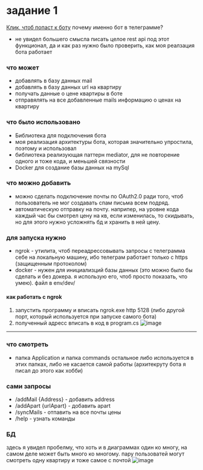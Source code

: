 # задание 1
[Клик, чтоб попаст к боту](https://t.me/devilboi_bot)
почему именно бот в телеграмме?
* не увидел большего смысла писать целое rest api под этот функционал, да и как раз нужно было проверить, как моя реалзация бота работает

### что может
* добавлять в базу данных mail
* добавлять в базу данных url на квартиру
* получать данные о цене квартиры в боте
* отправялять на все добавленные mails информацию о ценах на квартиру

### что было использовано
* Библиотека для подключения бота 
* моя реализация архитектуры бота, которая значительно упростила, поэтому и использовал
* библиотека реализующая паттерн mediator, для не повторение одного и тоже кода, и меньшей связности
* Docker для создание базы данных на mySql

### что можно добавить
- можно сделать подключение почты по OAuth2.0 ради того, чтоб пользователь не мог создавать спам письма всем подряд.
- автоматическую отправку на почту. наприпер, на уровне кода каждый час бы смотрел цену на кв, если изменилась, то скидывать, но для этого нужно усложнять бд и хранить в ней цену.

### для запуска нужно
- ngrok - утилита, чтоб переадрессовывать запросы с телеграмма себе на локальную машину, ибо телеграм работает только с https (защищенным протоколом)
- docker - нужен для инициализций базы данных (это можно было бы сделать и без докера. я использую его, чтоб просто показать, что умею). файл в env/dev/
#### как работать с ngrok
1. запустить программу и вписать ngrok.exe http 5128 (либо другой порт, который используется при запуске самого бота)
2. полученный адресс вписать в код в program.cs  ![image](https://github.com/nt-devilboi/TestForObjective/assets/96059564/e4911c0d-c876-4454-aba6-92470420f205)

---

### что смотреть 
- папка Application и папка commands остальное либо используется в этих папках, либо не касается самой работы (архитекруту бота я писал до этого как хобби)


### сами запросы 
- /addMail {Address} - добавить address
- /addApart {urlApart} - добавить apart
- /syncMails - отпавить на все почты цены
- /help - узнать команды


### БД
здесь я увидел пробелму, что хоть и в диаграммах один ко многу, на самом деле может быть много ко многому. пару пользоватей могут смотреть одну квартиру и тоже самое с почтой 
![image](https://github.com/nt-devilboi/TestForObjective/assets/96059564/54298d11-400d-4615-a027-68768c3160c6)
